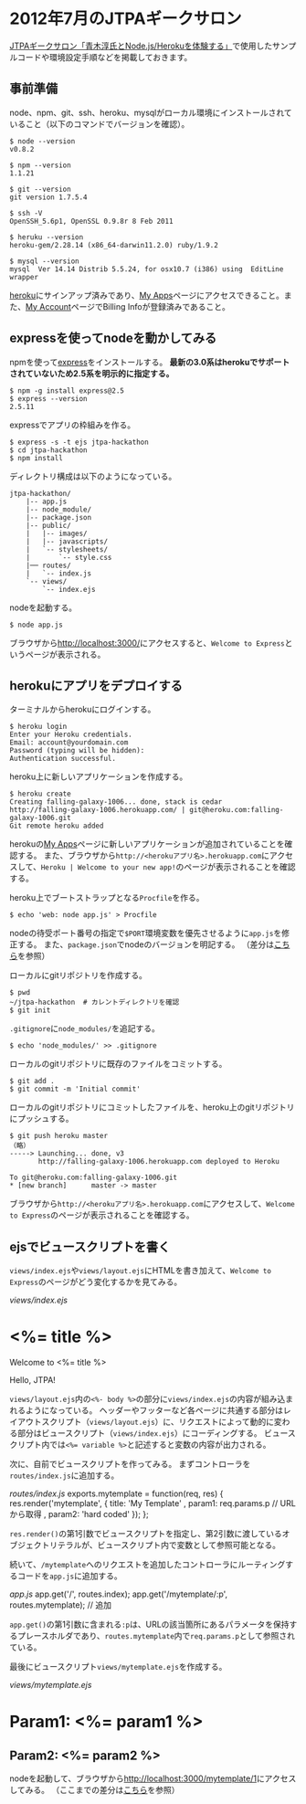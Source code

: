 # 2012年7月のJTPAギークサロン

[JTPAギークサロン「青木淳氏とNode.js/Herokuを体験する」](http://www.jtpa.org/event/000567.html)で使用したサンプルコードや環境設定手順などを掲載しておきます。


## 事前準備

node、npm、git、ssh、heroku、mysqlがローカル環境にインストールされていること（以下のコマンドでバージョンを確認）。

	$ node --version
	v0.8.2
	
	$ npm --version
	1.1.21
	
	$ git --version
	git version 1.7.5.4
	
	$ ssh -V
	OpenSSH_5.6p1, OpenSSL 0.9.8r 8 Feb 2011
	
	$ heruku --version
	heroku-gem/2.28.14 (x86_64-darwin11.2.0) ruby/1.9.2
	
	$ mysql --version
	mysql  Ver 14.14 Distrib 5.5.24, for osx10.7 (i386) using  EditLine wrapper

[heroku](http://www.heroku.com/)にサインアップ済みであり、[My Apps](https://api.heroku.com/myapps)ページにアクセスできること。また、[My Account](https://api.heroku.com/account)ページでBilling Infoが登録済みであること。


## expressを使ってnodeを動かしてみる

npmを使って[express](http://expressjs.com/)をインストールする。
**最新の3.0系はherokuでサポートされていないため2.5系を明示的に指定する。**

	$ npm -g install express@2.5
	$ express --version
	2.5.11

expressでアプリの枠組みを作る。

	$ express -s -t ejs jtpa-hackathon
	$ cd jtpa-hackathon
	$ npm install

ディレクトリ構成は以下のようになっている。

	jtpa-hackathon/
		|-- app.js
		|-- node_module/
		|-- package.json
		|-- public/
		|   |-- images/
		|   |-- javascripts/
		|   `-- stylesheets/
		|       `-- style.css
		|── routes/
		|   `-- index.js
		`-- views/
			`-- index.ejs

nodeを起動する。

	$ node app.js

ブラウザから<http://localhost:3000/>にアクセスすると、`Welcome to Express`というページが表示される。


## herokuにアプリをデプロイする

ターミナルからherokuにログインする。

	$ heroku login
	Enter your Heroku credentials.
	Email: account@yourdomain.com
	Password (typing will be hidden):
	Authentication successful.

heroku上に新しいアプリケーションを作成する。

	$ heroku create
	Creating falling-galaxy-1006... done, stack is cedar
	http://falling-galaxy-1006.herokuapp.com/ | git@heroku.com:falling-galaxy-1006.git
	Git remote heroku added

herokuの[My Apps](https://api.heroku.com/myapps)ページに新しいアプリケーションが追加されていることを確認する。
また、ブラウザから`http://<herokuアプリ名>.herokuapp.com`にアクセスして、`Heroku | Welcome to your new app!`のページが表示されることを確認する。

heroku上でブートストラップとなる`Procfile`を作る。

	$ echo 'web: node app.js' > Procfile

nodeの待受ポート番号の指定で`$PORT`環境変数を優先させるように`app.js`を修正する。
また、`package.json`でnodeのバージョンを明記する。
（差分は[こちら](https://github.com/bow-fujita/jtpa-july-2012/commit/00b35ed2b3c335febe7cf0b72acf3631f8e5b3c3#app.js)を参照）


ローカルにgitリポジトリを作成する。

	$ pwd
	~/jtpa-hackathon  # カレントディレクトリを確認
	$ git init

`.gitignore`に`node_modules/`を追記する。

	$ echo 'node_modules/' >> .gitignore

ローカルのgitリポジトリに既存のファイルをコミットする。

	$ git add .
	$ git commit -m 'Initial commit'

ローカルのgitリポジトリにコミットしたファイルを、heroku上のgitリポジトリにプッシュする。

	$ git push heroku master
	（略）
	-----> Launching... done, v3
	       http://falling-galaxy-1006.herokuapp.com deployed to Heroku
	
	To git@heroku.com:falling-galaxy-1006.git
	* [new branch]      master -> master


ブラウザから`http://<herokuアプリ名>.herokuapp.com`にアクセスして、`Welcome to Express`のページが表示されることを確認する。


## ejsでビュースクリプトを書く

`views/index.ejs`や`views/layout.ejs`にHTMLを書き加えて、`Welcome to Express`のページがどう変化するかを見てみる。

*views/index.ejs*
	<h1><%= title %></h1>
	<p>Welcome to <%= title %></p>
	<p>Hello, JTPA!</p>

`views/layout.ejs`内の`<%- body %>`の部分に`views/index.ejs`の内容が組み込まれるようになっている。
ヘッダーやフッターなど各ページに共通する部分はレイアウトスクリプト（`views/layout.ejs`）に、リクエストによって動的に変わる部分はビュースクリプト（`views/index.ejs`）にコーディングする。
ビュースクリプト内では`<%= variable %>`と記述すると変数の内容が出力される。

次に、自前でビュースクリプトを作ってみる。
まずコントローラを`routes/index.js`に追加する。

*routes/index.js*
	exports.mytemplate = function(req, res) {
		res.render('mytemplate', {
			title: 'My Template'
		  , param1: req.params.p // URLから取得
		  , param2: 'hard coded'
		});
	};

`res.render()`の第1引数でビュースクリプトを指定し、第2引数に渡しているオブジェクトリテラルが、ビュースクリプト内で変数として参照可能となる。

続いて、`/mytemplate`へのリクエストを追加したコントローラにルーティングするコードを`app.js`に追加する。

*app.js*
	app.get('/', routes.index);
	app.get('/mytemplate/:p', routes.mytemplate); // 追加

`app.get()`の第1引数に含まれる`:p`は、URLの該当箇所にあるパラメータを保持するプレースホルダであり、`routes.mytemplate`内で`req.params.p`として参照されている。

最後にビュースクリプト`views/mytemplate.ejs`を作成する。

*views/mytemplate.ejs*
	<h1>Param1: <%= param1 %></h1>
	<h2>Param2: <%= param2 %></h2>


nodeを起動して、ブラウザから<http://localhost:3000/mytemplate/1>にアクセスしてみる。
（ここまでの差分は[こちら](https://github.com/bow-fujita/jtpa-july-2012/commit/6c7a54f760b292410d7915cbf0692ad4b7977dda)を参照）

